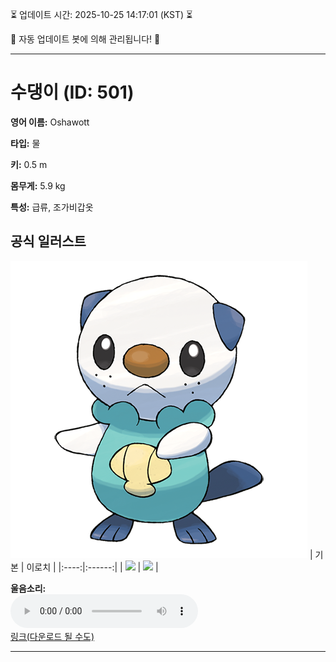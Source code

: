 
⏳ 업데이트 시간: 2025-10-25 14:17:01 (KST) ⏳

🤖 자동 업데이트 봇에 의해 관리됩니다! 🤖

---

# 수댕이 (ID: 501)
**영어 이름:** Oshawott

**타입:** 물

**키:** 0.5 m

**몸무게:** 5.9 kg

**특성:** 급류, 조가비갑옷

## 공식 일러스트
![](https://raw.githubusercontent.com/PokeAPI/sprites/master/sprites/pokemon/other/official-artwork/501.png)
| 기본 | 이로치 |
|:----:|:------:|
| <img src="http://play.pokemonshowdown.com/sprites/ani/oshawott.gif" width="200"> | <img src="http://play.pokemonshowdown.com/sprites/ani-shiny/oshawott.gif" width="200"> |

**울음소리:**<br><audio controls src="https://raw.githubusercontent.com/PokeAPI/cries/main/cries/pokemon/latest/501.ogg"></audio><br> [링크(다운로드 될 수도)](https://raw.githubusercontent.com/PokeAPI/cries/main/cries/pokemon/latest/501.ogg)


---
